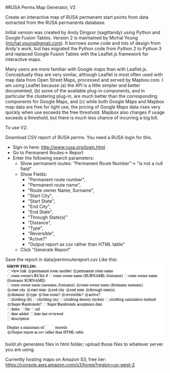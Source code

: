 #RUSA Perms Map Generator, V2

Create an interactive map of RUSA permanent start points from data extracted from the RUSA permanents database. 

Initial version was created by Andy Dingsor (sagittandy) using Python and Google Fusion Tables.  Version 2 is maintained by Michal Young (michal.young@gmail.com).  It borrows some code and lots of design from Andy's work, but has migrated the Python code from Python 2 to Python 3 and replaced Google Fusion Tables with the Leaflet.js framework for interactive maps.   

Many users are more familiar with Google maps than with Leaflet.js.  Conceptually they are very similar, although Leaflet is most often used with map data from Open Street Maps, processed and served by Mapbox.com.  I am using Leaflet because (a) the API is a little simpler and better documented, (b) some of the available plug-in components, and in particular the clustering plug-in, are much better than the corresponding components for Google Maps, and (c) while both Google Maps and Mapbox map data are free for light use, the pricing of Google Maps data rises very quickly when use exceeds the free threshold.  Mapbox also charges if usage exceeds a threshold, but there is much less chance of incurring a big bill. 

To use V2: 

Download CSV report of RUSA perms. You need a RUSA login for this.

* Sign-in here: http://www.rusa.org/login.html
* Go to Permanent Routes-> Report
* Enter the following search parameters:
    * Show permanent routes:   "Permanent Route Number"-> "is not a null field"
    * Show Fields:      
      * "Permanent route number",  
      * "Permanent route name", 
      * "Route owner Name, Surname",          
      *  "Start City",  
      *  "Start State",  
      *  "End City",  
      *  "End State", 
      *  "Through State(s)"           
      *  "Distance",  
      *  "Type",  
      *  "Reversible",  
      *  "Active?"       
      * "Output report as csv rather than HTML table"
  * Click "Generate Report"

  
Save the report in data/permroutereport.csv
Like this: 
![Image of form](https://github.com/sagittandy/rusaperms/blob/master/v2/graphics/RUSA_form.png?raw=true)

build.sh generates files in html folder; upload those files to whatever server you are using.

Currently hosting maps on Amazon S3, free tier: 
https://console.aws.amazon.com/s3/home?region=us-west-2